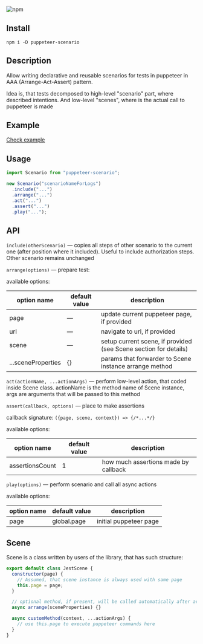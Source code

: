 ![npm](https://img.shields.io/npm/v/puppeteer-scenario?logo=npm)

## Install

`npm i -D puppeteer-scenario`

## Description

Allow writing declarative and reusable scenarios for tests in puppeteer in AAA (Arrange-Act-Assert) pattern.

Idea is, that tests decomposed to high-level "scenario" part, where described intentions. And low-level "scenes", where is the actual call to puppeteer is made

## Example

[Check example](./test/__tests__/test-Scenario.js)

## Usage

```javascript
import Scenario from "puppeteer-scenario";

new Scenario("scenarioNameForLogs")
  .include("...")
  .arrange("...")
  .act("...")
  .assert("...")
  .play("...");
```

## API

`include(otherScenario)` — copies all steps of other scenario to the current one (after position where it included). Useful to include authorization steps. Other scenario remains unchanged

`arrange(options)` — prepare test:

available options:

| option name        | default value | description                                                      |
| ------------------ | ------------- | ---------------------------------------------------------------- |
| page               | —             | update current puppeteer page, if provided                       |
| url                | —             | navigate to url, if provided                                     |
| scene              | —             | setup current scene, if provided (see Scene section for details) |
| ...sceneProperties | {}            | params that forwarder to Scene instance arrange method           |

`act(actionName, ...actionArgs)` — perform low-level action, that coded inside Scene class. actionName is the method name of Scene instance, args are arguments that will be passed to this method

`assert(callback, options)` — place to make assertions

callback signature:
`({page, scene, context}) => {/*...*/}`

available options:

| option name     | default value | description                          |
| --------------- | ------------- | ------------------------------------ |
| assertionsCount | 1             | how much assertions made by callback |

`play(options)` — perform scenario and call all async actions

available options:

| option name | default value | description            |
| ----------- | ------------- | ---------------------- |
| page        | global.page   | initial puppeteer page |

## Scene

Scene is a class written by users of the library, that has such structure:

```javascript
export default class JestScene {
  constructor(page) {
    // Assumed, that scene instance is always used with same page
    this.page = page;
  }

  // optional method, if present, will be called automatically after arrange call with new Scene in scenario
  async arrange(sceneProperties) {}

  async customMethod(context, ...actionArgs) {
    // use this.page to execute puppeteer commands here
  }
}
```
